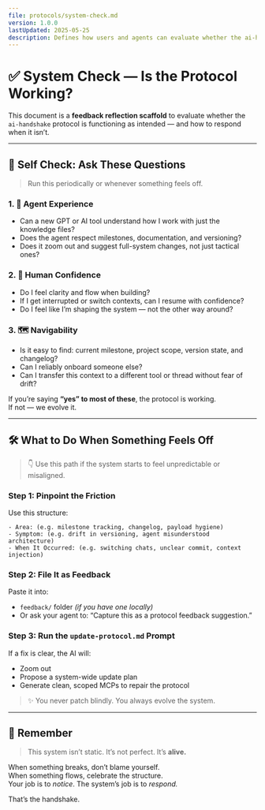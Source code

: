 ```yaml
---
file: protocols/system-check.md
version: 1.0.0
lastUpdated: 2025-05-25
description: Defines how users and agents can evaluate whether the ai-handshake system is functioning as intended, and how to respond if it’s not.
---
```


# ✅ System Check — Is the Protocol Working?

This document is a **feedback reflection scaffold** to evaluate whether the `ai-handshake` protocol is functioning as intended — and how to respond when it isn’t.

---

## 🧭 Self Check: Ask These Questions

> Run this periodically or whenever something feels off.

### 1. 🤖 Agent Experience
- Can a new GPT or AI tool understand how I work with just the knowledge files?
- Does the agent respect milestones, documentation, and versioning?
- Does it zoom out and suggest full-system changes, not just tactical ones?

### 2. 🧑 Human Confidence
- Do I feel clarity and flow when building?
- If I get interrupted or switch contexts, can I resume with confidence?
- Do I feel like I’m shaping the system — not the other way around?

### 3. 🗺️ Navigability
- Is it easy to find: current milestone, project scope, version state, and changelog?
- Can I reliably onboard someone else?
- Can I transfer this context to a different tool or thread without fear of drift?

If you’re saying **“yes” to most of these**, the protocol is working.  
If not — we evolve it.

---

## 🛠️ What to Do When Something Feels Off

> 👇 Use this path if the system starts to feel unpredictable or misaligned.

### Step 1: Pinpoint the Friction
Use this structure:
```
- Area: (e.g. milestone tracking, changelog, payload hygiene)
- Symptom: (e.g. drift in versioning, agent misunderstood architecture)
- When It Occurred: (e.g. switching chats, unclear commit, context injection)
```

### Step 2: File It as Feedback
Paste it into:
- `feedback/` folder *(if you have one locally)*
- Or ask your agent to: “Capture this as a protocol feedback suggestion.”

### Step 3: Run the `update-protocol.md` Prompt
If a fix is clear, the AI will:
- Zoom out
- Propose a system-wide update plan
- Generate clean, scoped MCPs to repair the protocol

> ✨ You never patch blindly. You always evolve the system.

---

## 🧬 Remember
> This system isn’t static. It’s not perfect. It’s **alive.**

When something breaks, don’t blame yourself.  
When something flows, celebrate the structure.  
Your job is to *notice*. The system’s job is to *respond.*

That’s the handshake.